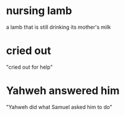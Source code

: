 # nursing lamb

a lamb that is still drinking its mother's milk

# cried out

"cried out for help"

# Yahweh answered him

"Yahweh did what Samuel asked him to do"
